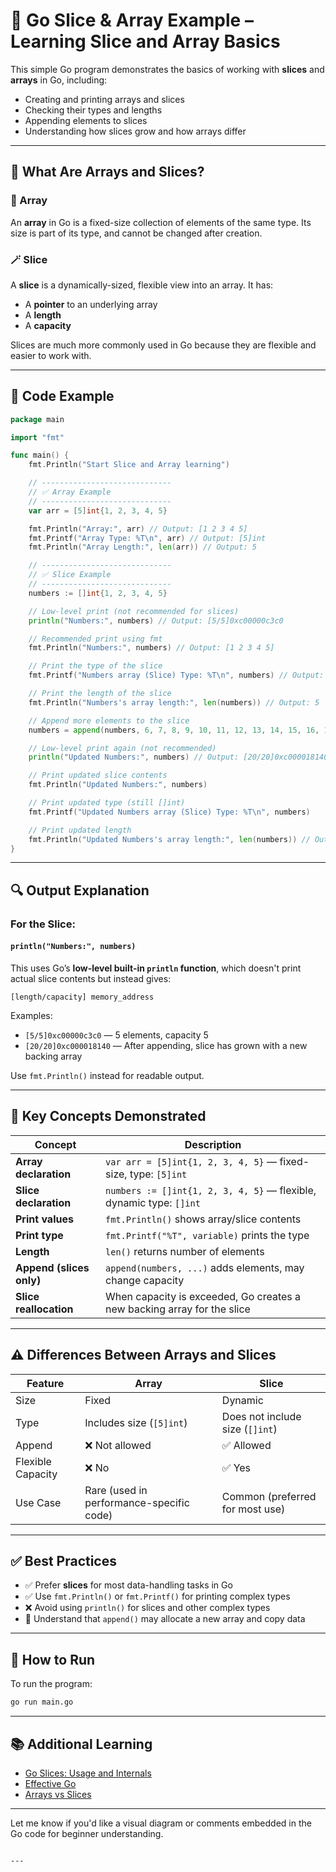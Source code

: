 # 📘 Go Slice & Array Example – Learning Slice and Array Basics

This simple Go program demonstrates the basics of working with **slices** and **arrays** in Go, including:

- Creating and printing arrays and slices
- Checking their types and lengths
- Appending elements to slices
- Understanding how slices grow and how arrays differ

---

## 🧠 What Are Arrays and Slices?

### 🧩 Array
An **array** in Go is a fixed-size collection of elements of the same type. Its size is part of its type, and cannot be changed after creation.

### 🪄 Slice
A **slice** is a dynamically-sized, flexible view into an array. It has:
- A **pointer** to an underlying array
- A **length**
- A **capacity**

Slices are much more commonly used in Go because they are flexible and easier to work with.

---

## 📄 Code Example

```go
package main

import "fmt"

func main() {
    fmt.Println("Start Slice and Array learning")

    // -----------------------------
    // ✅ Array Example
    // -----------------------------
    var arr = [5]int{1, 2, 3, 4, 5}

    fmt.Println("Array:", arr) // Output: [1 2 3 4 5]
    fmt.Printf("Array Type: %T\n", arr) // Output: [5]int
    fmt.Println("Array Length:", len(arr)) // Output: 5

    // -----------------------------
    // ✅ Slice Example
    // -----------------------------
    numbers := []int{1, 2, 3, 4, 5}

    // Low-level print (not recommended for slices)
    println("Numbers:", numbers) // Output: [5/5]0xc00000c3c0

    // Recommended print using fmt
    fmt.Println("Numbers:", numbers) // Output: [1 2 3 4 5]

    // Print the type of the slice
    fmt.Printf("Numbers array (Slice) Type: %T\n", numbers) // Output: []int

    // Print the length of the slice
    fmt.Println("Numbers's array length:", len(numbers)) // Output: 5

    // Append more elements to the slice
    numbers = append(numbers, 6, 7, 8, 9, 10, 11, 12, 13, 14, 15, 16, 17, 18, 19, 20)

    // Low-level print again (not recommended)
    println("Updated Numbers:", numbers) // Output: [20/20]0xc000018140

    // Print updated slice contents
    fmt.Println("Updated Numbers:", numbers)

    // Print updated type (still []int)
    fmt.Printf("Updated Numbers array (Slice) Type: %T\n", numbers)

    // Print updated length
    fmt.Println("Updated Numbers's array length:", len(numbers)) // Output: 20
}
```

---

## 🔍 Output Explanation

### For the Slice:

#### `println("Numbers:", numbers)`

This uses Go’s **low-level built-in `println` function**, which doesn't print actual slice contents but instead gives:

```
[length/capacity] memory_address
```

Examples:

* `[5/5]0xc00000c3c0` — 5 elements, capacity 5
* `[20/20]0xc000018140` — After appending, slice has grown with a new backing array

Use `fmt.Println()` instead for readable output.

---

## 📌 Key Concepts Demonstrated

| Concept                  | Description                                                             |
| ------------------------ | ----------------------------------------------------------------------- |
| **Array declaration**    | `var arr = [5]int{1, 2, 3, 4, 5}` — fixed-size, type: `[5]int`          |
| **Slice declaration**    | `numbers := []int{1, 2, 3, 4, 5}` — flexible, dynamic type: `[]int`     |
| **Print values**         | `fmt.Println()` shows array/slice contents                              |
| **Print type**           | `fmt.Printf("%T", variable)` prints the type                            |
| **Length**               | `len()` returns number of elements                                      |
| **Append (slices only)** | `append(numbers, ...)` adds elements, may change capacity               |
| **Slice reallocation**   | When capacity is exceeded, Go creates a new backing array for the slice |

---

## ⚠️ Differences Between Arrays and Slices

| Feature           | Array                                    | Slice                           |
| ----------------- | ---------------------------------------- | ------------------------------- |
| Size              | Fixed                                    | Dynamic                         |
| Type              | Includes size (`[5]int`)                 | Does not include size (`[]int`) |
| Append            | ❌ Not allowed                            | ✅ Allowed                       |
| Flexible Capacity | ❌ No                                     | ✅ Yes                           |
| Use Case          | Rare (used in performance-specific code) | Common (preferred for most use) |

---

## ✅ Best Practices

* ✅ Prefer **slices** for most data-handling tasks in Go
* ✅ Use `fmt.Println()` or `fmt.Printf()` for printing complex types
* ❌ Avoid using `println()` for slices and other complex types
* 🧠 Understand that `append()` may allocate a new array and copy data

---

## 🚀 How to Run

To run the program:

```sh
go run main.go
```

---

## 📚 Additional Learning

* [Go Slices: Usage and Internals](https://go.dev/blog/slices-intro)
* [Effective Go](https://go.dev/doc/effective_go)
* [Arrays vs Slices](https://golang.org/ref/spec#Array_types)

---

Let me know if you'd like a visual diagram or comments embedded in the Go code for beginner understanding.

```

---